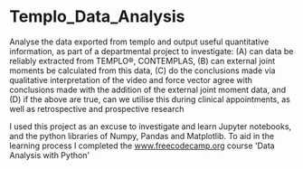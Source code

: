 # Templo_Data_Analysis
Analyse the data exported from templo and output useful quantitative information, as part of a departmental project to investigate:
 (A) can data be reliably extracted from TEMPLO®, CONTEMPLAS, 
 (B) can external joint moments be calculated from this data, 
 (C) do the conclusions made via qualitative interpretation of the video and force vector agree with conclusions made with the addition of the external joint moment data, and 
 (D) if the above are true, can we utilise this during clinical appointments, as well as retrospective and prospective research
 
I used this project as an excuse to investigate and learn Jupyter notebooks, and the python libraries of Numpy, Pandas and Matplotlib.
To aid in the learning process I completed the www.freecodecamp.org course 'Data Analysis with Python'
